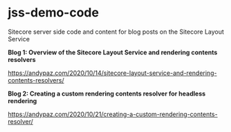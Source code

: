 # jss-demo-code
Sitecore server side code and content for blog posts on the Sitecore Layout Service

**Blog 1: Overview of the Sitecore Layout Service and rendering contents resolvers**

https://andypaz.com/2020/10/14/sitecore-layout-service-and-rendering-contents-resolvers/

**Blog 2: Creating a custom rendering contents resolver for headless rendering**

https://andypaz.com/2020/10/21/creating-a-custom-rendering-contents-resolver/

